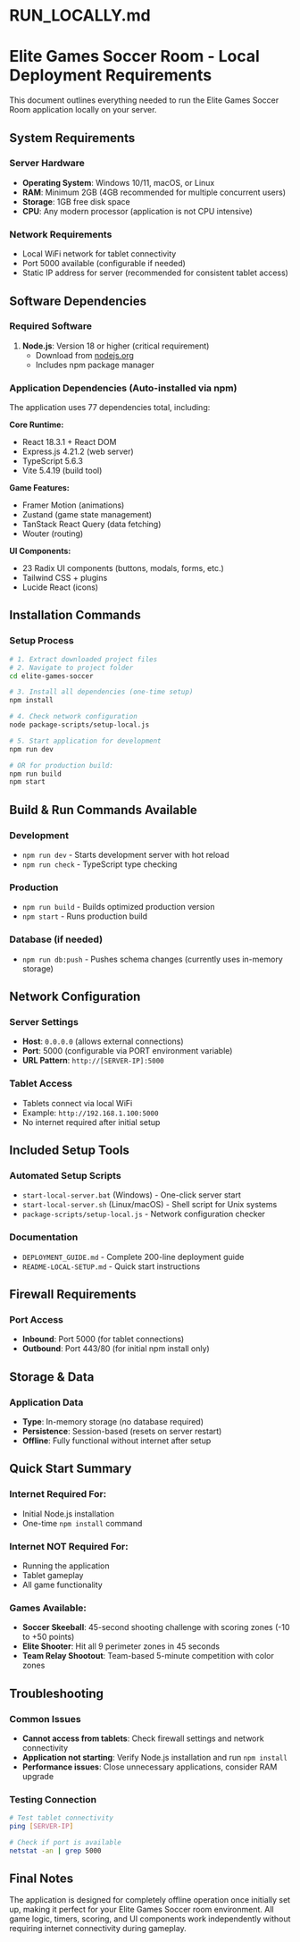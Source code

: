 # RUN_LOCALLY.md
# Elite Games Soccer Room - Local Deployment Requirements

This document outlines everything needed to run the Elite Games Soccer Room application locally on your server.

## System Requirements

### Server Hardware
- **Operating System**: Windows 10/11, macOS, or Linux
- **RAM**: Minimum 2GB (4GB recommended for multiple concurrent users)
- **Storage**: 1GB free disk space
- **CPU**: Any modern processor (application is not CPU intensive)

### Network Requirements
- Local WiFi network for tablet connectivity
- Port 5000 available (configurable if needed)
- Static IP address for server (recommended for consistent tablet access)

## Software Dependencies

### Required Software
1. **Node.js**: Version 18 or higher (critical requirement)
   - Download from [nodejs.org](https://nodejs.org)
   - Includes npm package manager

### Application Dependencies (Auto-installed via npm)
The application uses 77 dependencies total, including:

**Core Runtime:**
- React 18.3.1 + React DOM
- Express.js 4.21.2 (web server)
- TypeScript 5.6.3
- Vite 5.4.19 (build tool)

**Game Features:**
- Framer Motion (animations)
- Zustand (game state management)
- TanStack React Query (data fetching)
- Wouter (routing)

**UI Components:**
- 23 Radix UI components (buttons, modals, forms, etc.)
- Tailwind CSS + plugins
- Lucide React (icons)

## Installation Commands

### Setup Process
```bash
# 1. Extract downloaded project files
# 2. Navigate to project folder
cd elite-games-soccer

# 3. Install all dependencies (one-time setup)
npm install

# 4. Check network configuration
node package-scripts/setup-local.js

# 5. Start application for development
npm run dev

# OR for production build:
npm run build
npm start
```

## Build & Run Commands Available

### Development
- `npm run dev` - Starts development server with hot reload
- `npm run check` - TypeScript type checking

### Production
- `npm run build` - Builds optimized production version
- `npm start` - Runs production build

### Database (if needed)
- `npm run db:push` - Pushes schema changes (currently uses in-memory storage)

## Network Configuration

### Server Settings
- **Host**: `0.0.0.0` (allows external connections)
- **Port**: 5000 (configurable via PORT environment variable)
- **URL Pattern**: `http://[SERVER-IP]:5000`

### Tablet Access
- Tablets connect via local WiFi
- Example: `http://192.168.1.100:5000`
- No internet required after initial setup

## Included Setup Tools

### Automated Setup Scripts
- `start-local-server.bat` (Windows) - One-click server start
- `start-local-server.sh` (Linux/macOS) - Shell script for Unix systems
- `package-scripts/setup-local.js` - Network configuration checker

### Documentation
- `DEPLOYMENT_GUIDE.md` - Complete 200-line deployment guide
- `README-LOCAL-SETUP.md` - Quick start instructions

## Firewall Requirements

### Port Access
- **Inbound**: Port 5000 (for tablet connections)
- **Outbound**: Port 443/80 (for initial npm install only)

## Storage & Data

### Application Data
- **Type**: In-memory storage (no database required)
- **Persistence**: Session-based (resets on server restart)
- **Offline**: Fully functional without internet after setup

## Quick Start Summary

### Internet Required For:
- Initial Node.js installation
- One-time `npm install` command

### Internet NOT Required For:
- Running the application
- Tablet gameplay
- All game functionality

### Games Available:
- **Soccer Skeeball**: 45-second shooting challenge with scoring zones (-10 to +50 points)
- **Elite Shooter**: Hit all 9 perimeter zones in 45 seconds
- **Team Relay Shootout**: Team-based 5-minute competition with color zones

## Troubleshooting

### Common Issues
- **Cannot access from tablets**: Check firewall settings and network connectivity
- **Application not starting**: Verify Node.js installation and run `npm install`
- **Performance issues**: Close unnecessary applications, consider RAM upgrade

### Testing Connection
```bash
# Test tablet connectivity
ping [SERVER-IP]

# Check if port is available
netstat -an | grep 5000
```

## Final Notes

The application is designed for completely offline operation once initially set up, making it perfect for your Elite Games Soccer room environment. All game logic, timers, scoring, and UI components work independently without requiring internet connectivity during gameplay.